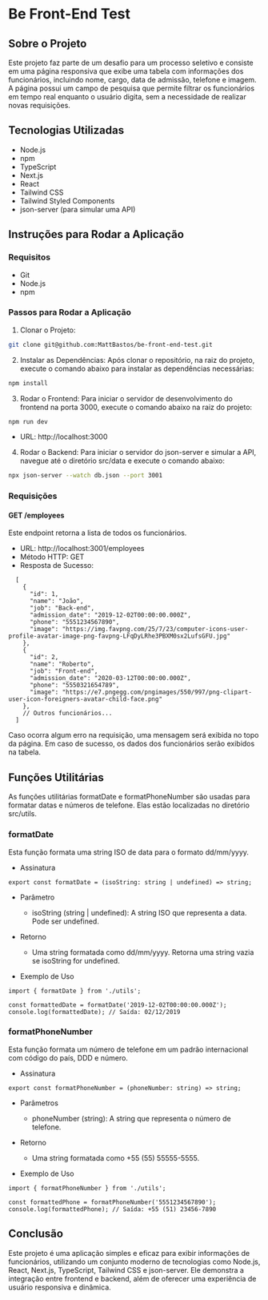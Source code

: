 # Be Front-End Test

## Sobre o Projeto
Este projeto faz parte de um desafio para um processo seletivo e consiste em uma página responsiva que exibe uma tabela com informações dos funcionários, incluindo nome, cargo, data de admissão, telefone e imagem. A página possui um campo de pesquisa que permite filtrar os funcionários em tempo real enquanto o usuário digita, sem a necessidade de realizar novas requisições.

## Tecnologias Utilizadas

- Node.js
- npm
- TypeScript
- Next.js
- React
- Tailwind CSS
- Tailwind Styled Components
- json-server (para simular uma API)

## Instruções para Rodar a Aplicação
### Requisitos
- Git
- Node.js
- npm

### Passos para Rodar a Aplicação
1. Clonar o Projeto:
```bash
git clone git@github.com:MattBastos/be-front-end-test.git
```

2. Instalar as Dependências: Após clonar o repositório, na raiz do projeto, execute o comando abaixo para instalar as dependências necessárias:

```bash
npm install
```

3. Rodar o Frontend: Para iniciar o servidor de desenvolvimento do frontend na porta 3000, execute o comando abaixo na raiz do projeto:

```bash
npm run dev
```
- URL: http://localhost:3000

4. Rodar o Backend: Para iniciar o servidor do json-server e simular a API, navegue até o diretório src/data e execute o comando abaixo:

```bash
npx json-server --watch db.json --port 3001
```

### Requisições

#### GET /employees
Este endpoint retorna a lista de todos os funcionários.

- URL: http://localhost:3001/employees
- Método HTTP: GET
- Resposta de Sucesso:
  
```
  [
    {
      "id": 1,
      "name": "João",
      "job": "Back-end",
      "admission_date": "2019-12-02T00:00:00.000Z",
      "phone": "5551234567890",
      "image": "https://img.favpng.com/25/7/23/computer-icons-user-profile-avatar-image-png-favpng-LFqDyLRhe3PBXM0sx2LufsGFU.jpg"
    },
    {
      "id": 2,
      "name": "Roberto",
      "job": "Front-end",
      "admission_date": "2020-03-12T00:00:00.000Z",
      "phone": "5550321654789",
      "image": "https://e7.pngegg.com/pngimages/550/997/png-clipart-user-icon-foreigners-avatar-child-face.png"
    },
    // Outros funcionários...
  ]
```

Caso ocorra algum erro na requisição, uma mensagem será exibida no topo da página. Em caso de sucesso, os dados dos funcionários serão exibidos na tabela.

## Funções Utilitárias
As funções utilitárias formatDate e formatPhoneNumber são usadas para formatar datas e números de telefone. Elas estão localizadas no diretório src/utils.

### formatDate
Esta função formata uma string ISO de data para o formato dd/mm/yyyy.

- Assinatura
```
export const formatDate = (isoString: string | undefined) => string;
```

- Parâmetro
  - isoString (string | undefined): A string ISO que representa a data. Pode ser undefined.

- Retorno
  - Uma string formatada como dd/mm/yyyy. Retorna uma string vazia se isoString for undefined.

- Exemplo de Uso
```
import { formatDate } from './utils';

const formattedDate = formatDate('2019-12-02T00:00:00.000Z');
console.log(formattedDate); // Saída: 02/12/2019
```

### formatPhoneNumber
Esta função formata um número de telefone em um padrão internacional com código do país, DDD e número.

- Assinatura
```
export const formatPhoneNumber = (phoneNumber: string) => string;
```

- Parâmetros
  - phoneNumber (string): A string que representa o número de telefone.

- Retorno
  - Uma string formatada como +55 (55) 55555-5555.

- Exemplo de Uso
```
import { formatPhoneNumber } from './utils';

const formattedPhone = formatPhoneNumber('5551234567890');
console.log(formattedPhone); // Saída: +55 (51) 23456-7890
```

## Conclusão
Este projeto é uma aplicação simples e eficaz para exibir informações de funcionários, utilizando um conjunto moderno de tecnologias como Node.js, React, Next.js, TypeScript, Tailwind CSS e json-server. Ele demonstra a integração entre frontend e backend, além de oferecer uma experiência de usuário responsiva e dinâmica.

